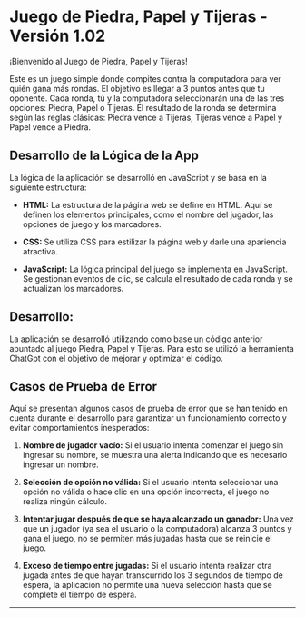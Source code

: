 # Juego de Piedra, Papel y Tijeras - Versión 1.02

¡Bienvenido al Juego de Piedra, Papel y Tijeras!

Este es un juego simple donde compites contra la computadora para ver quién gana más rondas. El objetivo es llegar a 3 puntos antes que tu oponente. Cada ronda, tú y la computadora seleccionarán una de las tres opciones: Piedra, Papel o Tijeras. El resultado de la ronda se determina según las reglas clásicas: Piedra vence a Tijeras, Tijeras vence a Papel y Papel vence a Piedra.

## Desarrollo de la Lógica de la App

La lógica de la aplicación se desarrolló en JavaScript y se basa en la siguiente estructura:

- **HTML:** La estructura de la página web se define en HTML. Aquí se definen los elementos principales, como el nombre del jugador, las opciones de juego y los marcadores.

- **CSS:** Se utiliza CSS para estilizar la página web y darle una apariencia atractiva.

- **JavaScript:** La lógica principal del juego se implementa en JavaScript. Se gestionan eventos de clic, se calcula el resultado de cada ronda y se actualizan los marcadores.

## Desarrollo:

La aplicación se desarrolló utilizando como base un código anterior apuntado al juego Piedra, Papel y Tijeras. Para esto se utilizó la herramienta ChatGpt con el objetivo de mejorar
y optimizar el código. 

## Casos de Prueba de Error

Aquí se presentan algunos casos de prueba de error que se han tenido en cuenta durante el desarrollo para garantizar un funcionamiento correcto y evitar comportamientos inesperados:

1. **Nombre de jugador vacío:** Si el usuario intenta comenzar el juego sin ingresar su nombre, se muestra una alerta indicando que es necesario ingresar un nombre.

2. **Selección de opción no válida:** Si el usuario intenta seleccionar una opción no válida o hace clic en una opción incorrecta, el juego no realiza ningún cálculo.

3. **Intentar jugar después de que se haya alcanzado un ganador:** Una vez que un jugador (ya sea el usuario o la computadora) alcanza 3 puntos y gana el juego, no se permiten más jugadas hasta que se reinicie el juego.

4. **Exceso de tiempo entre jugadas:** Si el usuario intenta realizar otra jugada antes de que hayan transcurrido los 3 segundos de tiempo de espera, la aplicación no permite una nueva selección hasta que se complete el tiempo de espera.

---

